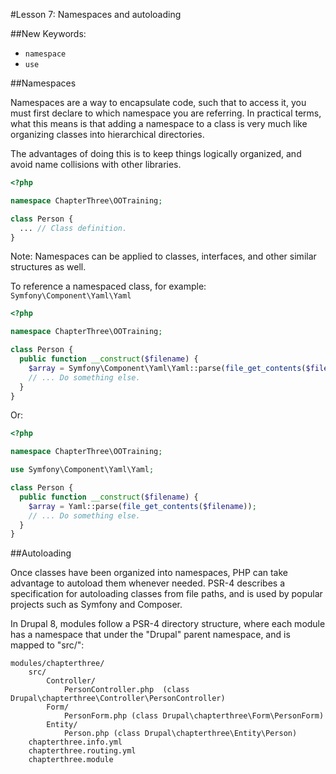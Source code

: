 #Lesson 7: Namespaces and autoloading

##New Keywords:
 - `namespace`
 - `use`

##Namespaces

Namespaces are a way to encapsulate code, such that to access it, you must first declare to which namespace you are 
referring. In practical terms, what this means is that adding a namespace to a class is very much like organizing 
classes into hierarchical directories.

The advantages of doing this is to keep things logically organized, and avoid name collisions with other libraries.


```php
<?php

namespace ChapterThree\OOTraining;

class Person {
  ... // Class definition.
}
```

Note: Namespaces can be applied to classes, interfaces, and other similar structures as well.

To reference a namespaced class, for example:
`Symfony\Component\Yaml\Yaml`

```php
<?php

namespace ChapterThree\OOTraining;

class Person {
  public function __construct($filename) {
    $array = Symfony\Component\Yaml\Yaml::parse(file_get_contents($filename));
    // ... Do something else.
  }
}
```

Or:

```php
<?php

namespace ChapterThree\OOTraining;

use Symfony\Component\Yaml\Yaml;

class Person {
  public function __construct($filename) {
    $array = Yaml::parse(file_get_contents($filename));
    // ... Do something else.
  }
}
```

##Autoloading

Once classes have been organized into namespaces, PHP can take advantage to autoload them whenever needed.
PSR-4 describes a specification for autoloading classes from file paths, and is used by popular projects such as
Symfony and Composer.

In Drupal 8, modules follow a PSR-4 directory structure, where each module has a namespace that under the 
"Drupal" parent namespace, and is mapped to "src/":

```
modules/chapterthree/
    src/
        Controller/
            PersonController.php  (class Drupal\chapterthree\Controller\PersonController)
        Form/
            PersonForm.php (class Drupal\chapterthree\Form\PersonForm)
        Entity/
            Person.php (class Drupal\chapterthree\Entity\Person)
    chapterthree.info.yml
    chapterthree.routing.yml
    chapterthree.module
```
